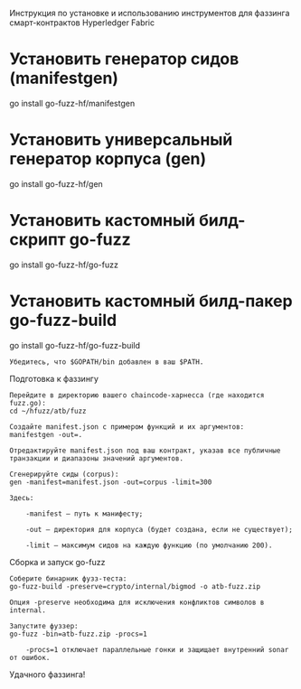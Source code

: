 
Инструкция по установке и использованию инструментов для фаззинга смарт-контрактов Hyperledger Fabric
# Установить генератор сидов (manifestgen)
go install go-fuzz-hf/manifestgen

# Установить универсальный генератор корпуса (gen)
go install go-fuzz-hf/gen

# Установить кастомный билд-скрипт go-fuzz
go install go-fuzz-hf/go-fuzz

# Установить кастомный билд-пакер go-fuzz-build
go install go-fuzz-hf/go-fuzz-build

    Убедитесь, что $GOPATH/bin добавлен в ваш $PATH.

Подготовка к фаззингу

    Перейдите в директорию вашего сhaincode‑харнесса (где находится fuzz.go):
    cd ~/hfuzz/atb/fuzz

    Создайте manifest.json с примером функций и их аргументов:
    manifestgen -out=.

    Отредактируйте manifest.json под ваш контракт, указав все публичные транзакции и диапазоны значений аргументов.

    Сгенерируйте сиды (corpus):
    gen -manifest=manifest.json -out=corpus -limit=300

    Здесь:

        -manifest — путь к манифесту;

        -out — директория для корпуса (будет создана, если не существует);

        -limit — максимум сидов на каждую функцию (по умолчанию 200).

Сборка и запуск go-fuzz

    Соберите бинарник фузз‑теста:
    go-fuzz-build -preserve=crypto/internal/bigmod -o atb-fuzz.zip

    Опция -preserve необходима для исключения конфликтов символов в internal.

    Запустите фуззер:
    go-fuzz -bin=atb-fuzz.zip -procs=1

        -procs=1 отключает параллельные гонки и защищает внутренний sonar от ошибок.
Удачного фаззинга!

